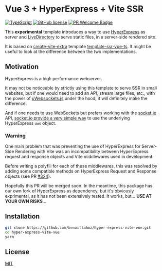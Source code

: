 # Vue 3 + HyperExpress + Vite SSR

[![TypeScript](https://img.shields.io/badge/%3C%2F%3E-TypeScript-%230074c1.svg)](http://www.typescriptlang.org/) [![GitHub license](https://img.shields.io/github/license/Naereen/StrapDown.js.svg)](https://github.com/Naereen/StrapDown.js/blob/master/LICENSE) [![PR Welcome Badge](https://badgen.net/https/pr-welcome-badge.vercel.app/api/badge/sinchang/pr-welcome-badge)](https://github.com/benoitlahoz/hyper-express-vite-vue/issues?q=archived:false+is:issue+is:open+sort:updated-desc+label%3A%22help%20wanted%22%2C%22good%20first%20issue%22)

This **experimental** template introduces a way to use [HyperExpress](https://github.com/kartikk221/hyper-express) as server and [LiveDirectory](https://github.com/kartikk221/live-directory) to serve static files, in a server-side rendered site.

It is based on [create-vite-extra](https://github.com/bluwy/create-vite-extra/tree/master) template [template-ssr-vue-ts](https://github.com/bluwy/create-vite-extra/tree/master/template-ssr-vue-ts). It might be useful to look at the difference between the two implementations.

## Motivation

HyperExpress is a high performance webserver.

It may not be noticeable by strictly using this template to serve SSR in small websites, but if one would need to add an API, stream large files, etc., with the power of [uWebsockets.js](https://github.com/uNetworking/uWebSockets.js) under the hood, it will definitely make the difference.

And if one needs to use WebSockets but prefers working with the [socket.io](https://socket.io/) API, [socket.io provide a very simple way](https://socket.io/docs/v4/server-api/#serverattachappapp-options) to use the underlying HyperExpress `uws` object.

### Warning

One main problem that was preventing the use of HyperExpress for Server-Side Rendering with Vite was an incompatibility between HyperExpress request and response objects and Vite middlewares used in development.

Before writing a polyfill for each of these middlewares, this was resolved by adding some compatible methods on HyperExpress Request and Response objects (see PR [#324](https://github.com/kartikk221/hyper-express/pull/327#issue-2722812184)).

Hopefully this PR will be merged soon.
In the meantime, this package has our own fork of HyperExpress as dependency, but it's obviously exprimental, as it has not been extensively tested. It works, but... **USE AT YOUR OWN RISKS**...

## Installation

```sh
git clone https://github.com/benoitlahoz/hyper-express-vite-vue.git
cd hyper-express-vite-vue
yarn
```

## License

[MIT](./LICENSE)
